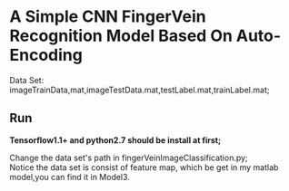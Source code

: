 # A Simple CNN FingerVein Recognition Model Based On Auto-Encoding


Data Set:   imageTrainData,mat,imageTestData.mat,testLabel.mat,trainLabel.mat;

## Run

**Tensorflow1.1+ and python2.7 should be install at first;**

Change the data set's path in fingerVeinImageClassification.py;  
Notice the data set is consist of feature map, which be get in my matlab model,you can find it in Model3.